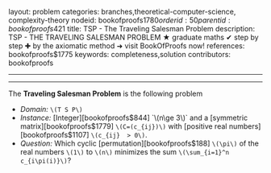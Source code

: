 layout: problem
categories: branches,theoretical-computer-science, complexity-theory
nodeid: bookofproofs$1780
orderid: 50
parentid: bookofproofs$421
title: TSP - The Traveling Salesman Problem
description: TSP - THE TRAVELING SALESMAN PROBLEM ★ graduate maths ✔ step by step ✚ by the axiomatic method ➜ visit BookOfProofs now!
references: bookofproofs$1775
keywords: completeness,solution
contributors: bookofproofs

---


---

The **Traveling Salesman Problem** is the following problem 

* *Domain:* `\(T S P\)`
* *Instance:* [Integer][bookofproofs$844] `\(n\ge 3\)` and a [symmetric matrix][bookofproofs$1779] `\(C=(c_{ij})\)` with [positive real numbers][bookofproofs$1107] `\(c_{ij}  > 0\)`.
* *Question:* Which cyclic [permutation][bookofproofs$188] `\(\pi\)` of the real numbers `\(1\)` to `\(n\)` minimizes the sum `\(\sum_{i=1}^n c_{i\pi(i)}\)`?
